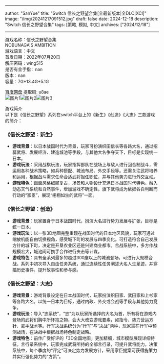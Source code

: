 
---
author: "SanYue"
title: "Switch 信长之野望合集[全最新版本|全DLC|XCI]"
image: "/img/20241217091512.jpg"
draft: false
date: 2024-12-18
description: "Switch 信长之野望合集"
tags: [策略, 模拟, 中文]
archives: ["2024/12/18"]

---

游戏名称：信长之野望合集   
NOBUNAGA'S AMBITION    
游戏语言：中文  
首发日期：2022年07月20日  
解压密码：wing515  
是否有金手指：nan  
版本：nan   
容量：7G+13.4G+5.1G

[百度网盘](https://pan.baidu.com/s/1TdI_e7DBMWEL08-mdKRRMw) 提取码: u8ae  
![图片1](/img/3ab78b.jpg)![图片2](/img/0c5429.jpg)![图片3](/img/06f7ff.jpg)  

游戏简介  
以下是《信长之野望》系列在switch平台上的《新生》《创造》《大志》三款游戏的简介：

### 《信长之野望：新生》
- **游戏背景**：以日本战国时代为背景，玩家可扮演织田信长等各路大名，通过招募武将、发展经济、建造城池等手段，与其他大名争夺天下，目标是实现统一日本。
- **游戏玩法**：采用战棋玩法，玩家指挥部队在战场上与敌人进行回合制战斗，需运用各种战术策略，如兵种搭配、城池布局、外交手段等。还需关注武将培养和运用，根据战斗需求任命合适武将担任职位，并与其他势力进行外交互动。
- **游戏特色**：画面风格细腻复古，场景和人物设计充满日本战国时代特色。融入动态天气系统和自然事件，增加游戏不确定性。旗下武将成为依据各自判断而行动的“家臣”，展现“栩栩如生的武将”一面。

### 《信长之野望：创造》
- **游戏背景**：玩家置身于日本战国时代，扮演大名进行势力发展与扩张，目标是统一日本。
- **游戏玩法**：以一张3D地图完整重现在战国时代的日本地区风貌，玩家可通过缩放机能自由切换视角，感受城下町的发展与四季变化。可打造符合自己发展方针的城下町，决定是开垦农业区还是兴建商业都市。合战系统中，多方作战规模宏大，城池间可携手合作进行夹击等计谋。
- **游戏特色**：具有全系列最多的超过300座以上的城池登场，可进行大规模合战。系列中初次导入自由任务系统，通过连续性任务阐述大名人生足迹，并穿插历史事件，提升故事性和参与感。

### 《信长之野望：大志》
- **游戏背景**：游戏背景设定在日本战国时代，玩家扮演织田家、武田家和上杉家等各路大名，以统一日本为目标，通过内政、外交或会战等手段与其他势力竞争。
- **游戏玩法**：导入“志系统”，“志”为以玩家所选择的大名为首，所有将在游戏内登场的武将们胸中所怀抱之物，会大大改变游戏要素，如指令、势力营运方针、拿手战术等。行军决战系统分为“行军”与“决战”两种，玩家需在行军中预测战场，在决战中根据战场特色制定战略。
- **游戏特色**：前作广受好评的「3D全国地图」更加精细，城市模型展现详细特征。言行录系统中，玩家完成武将所持的全部言行录，可提升武将能力。决策系统中，每个季度的“评定”可决定势力发展方针，采用家臣提案可获得施策力并实行强化势力的“方策”。
